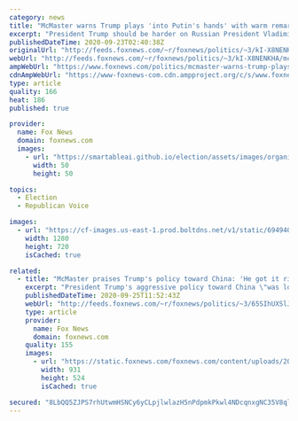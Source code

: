 ```yaml
---
category: news
title: "McMaster warns Trump plays 'into Putin's hands' with warm remarks about Russian president"
excerpt: "President Trump should be harder on Russian President Vladimir Putin in his public statements, former National Security Adviser H.R. McMaster argued on \"The Story\" Tuesday."
publishedDateTime: 2020-09-23T02:40:38Z
originalUrl: "http://feeds.foxnews.com/~r/foxnews/politics/~3/kI-X8NENKHA/mcmaster-warns-trump-plays-into-putin-hands"
webUrl: "http://feeds.foxnews.com/~r/foxnews/politics/~3/kI-X8NENKHA/mcmaster-warns-trump-plays-into-putin-hands"
ampWebUrl: "https://www.foxnews.com/politics/mcmaster-warns-trump-plays-into-putin-hands.amp"
cdnAmpWebUrl: "https://www-foxnews-com.cdn.ampproject.org/c/s/www.foxnews.com/politics/mcmaster-warns-trump-plays-into-putin-hands.amp"
type: article
quality: 166
heat: 186
published: true

provider:
  name: Fox News
  domain: foxnews.com
  images:
    - url: "https://smartableai.github.io/election/assets/images/organizations/foxnews.com-50x50.jpg"
      width: 50
      height: 50

topics:
  - Election
  - Republican Voice

images:
  - url: "https://cf-images.us-east-1.prod.boltdns.net/v1/static/694940094001/6c9ceb60-41d9-456c-be89-433c3511b967/b92bb690-5cc8-4e67-9aff-5bd0f7cb0f11/1280x720/match/image.jpg"
    width: 1280
    height: 720
    isCached: true

related:
  - title: "McMaster praises Trump's policy toward China: 'He got it right'"
    excerpt: "President Trump's aggressive policy toward China \"was long overdue,\" former National Security Adviser H.R. McMaster told \"The Fox News Rundown\" Friday. "
    publishedDateTime: 2020-09-25T11:52:43Z
    webUrl: "http://feeds.foxnews.com/~r/foxnews/politics/~3/65SIhUXSlJg/trump-china-mcmaster"
    type: article
    provider:
      name: Fox News
      domain: foxnews.com
    quality: 155
    images:
      - url: "https://static.foxnews.com/foxnews.com/content/uploads/2018/09/HR_McMasterRT1.jpg"
        width: 931
        height: 524
        isCached: true

secured: "8LbQQ5ZJPS7rhUtwmHSNCy6yCLpjlwlazH5nPdpmkPkwl4NDcqnxgNC35V8qlyJlS35a9An3uoq8bVdOhSBMDseyH+VhF36L4kiiy4z8Xp2fmXmw+oNMCZQPDCfOdpoRv2jafdxTZN2qOJgynTbfhW61pNZpNxZFcQO0F1uRfpcBKWWjnJSyavr/dZmdf2PJm/mNWyyB5Fm5FtKAFV161GLc3tQMycHev7LZmWOZyH/YX0Hn4E/twxHlK/yReIA6ysJZUXpYZxktw5GEmTvmK/DincZXMESacYsVTaRBZxjsGyff1g9Ug7MVdBFQDNgaIeCFVrf3JKYJL3V6a+gVlHYBf87KYnDHaRRFQdK5H74=;n0GuLbRz+/wgjsfo7CmGQA=="
---
```



